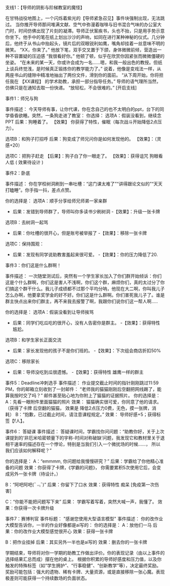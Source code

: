 支线1：【导师的阴影与阶梯教室的魔怪】

在甘特战役地图上，一个闪烁着紫光的【导师紧急召见】事件块强制出现，无法跳过。
当你推开导师那间堆满文献、空气中弥漫着咖啡与旧书混合气味的办公室大门时，时间仿佛出现了片刻的凝滞。导师正伏案疾书，头也不抬，只是用手势示意你坐下。他手中的笔在纸上划出沙沙的声响，如同在进行某种神秘的仪式。几分钟后，他终于从书山中抬起头，镜片后的双眼锐利如鹰，嘴角却挂着一丝意味不明的微笑。
“XX，你来了。”
他放下笔，双手交叉置于下颌，身体微微前倾，营造出一种不容置疑的压迫感
“我很看好你。”
他顿了顿，似乎在欣赏你因紧张而微微僵硬的坐姿。
“在未来的某一天，你或许会成为一名……嗯，和我一般出色的教授。但纸上谈兵终觉浅，是时候真正锻炼你的教学能力了。”
说着，他像是变戏法一样，从两座书山的缝隙中精准地抽出了两份文件，滑到你的面前。
“从下周开始，你将担任我在 【XX课程】 的学术助教，承担一部分指导任务。”
导师的语气理所当然，仿佛只是在通知去取一份快递。
“放轻松，不会很难的。”
[开启支线]

事件1：师兄与狗

事件描述：
今天导师有事，让你代课，你在念自己的也不太明白的ppt，台下的同学昏昏欲睡。突然，一条狗走进了教室：
你选择：
选项A：假装没看到，继续念PPT
后果：狗睡着了。
【效果】 你获得了特性，催眠（每次战斗开始降低2点压力）。

选项B：和狗子打招呼
后果：狗变成了师兄问你是如何发现他的。
【效果】：（灵感+20）

选项C：把狗子赶走
【后果】：狗子白了你一眼走了。
【效果】：获得诅咒 狗眼看人低 ( 效果待设计 )

事件2：卧底

事件描述：
你在学校树洞刷到一串吐槽：“这门课太难了”“讲得跟论文似的”“天天打瞌睡”。你手指一抖，差点点赞。


你的选择是：
选项A：顺手分享给师兄师弟一家亲群
- 后果：发错到导师群了，导师叫你多读书少刷树洞
-【效果】：升级一张卡牌

选项B：去树洞一起骂
- 后果：你吐槽的很开心，但是账号被举报了
-【效果】：移除一张卡牌

选项C：保持围观：
- 后果：发现有同学说助教害羞起来很可爱。
-【效果】：你的压力降低了20.

事件3：你们这是什么群啊！

事件描述：
一次随堂测试后，突然有一个学生家长加入了你们群开始倾诉：你们这是个什么群啊，你们这是害人不浅啊，你们这个群，麻烦你们，真的太过分了你们搞这个群干什么。我儿子成绩都不过那个平均分呐，他现在大二啊，你叫我儿子怎么办啊，他要拿奖学金的好不好。你们这是什么群啊。你们害死我儿子了。谁是群主快点出来你们群主，再不来我去报警了啊，我跟你们说你们这一帮人啊.....

你的选择是：
选项A：假装没看到让导师挨骂
- 后果：同学们吃瓜吃的很开心，没有人告密你是群主。
-【效果】：获得特性 尴尬。

选项B：和学生家长正面交流
- 后果：家长发现他的孩子不是你们班的。
-【效果】：下次组会商店折扣50%

选项C：移除家长
- 后果：导师没吃到瓜很遗憾。
-【效果】：获得特性 雄鹰一样的群主


事件5：Deadline冲刺选手
事件描述：
作业提交截止时间的指针刚刚跳过11:59 PM，你的邮箱立刻收到了一封邮件：
“老师我的猫猫刚刚后空翻把网线踢了，能算我按时交了吗？”
邮件甚至贴心地为你附上了猫猫的证据照片。
你的选择是：
A：先看一眼附件里面猫猫的照片
效果： 猫猫确实很可爱，你同意了他的请求。 （获得了卡牌 后空翻的猫猫， 效果是 降低2点压力0费，无色，摸一张牌，消耗）
B：“抱歉，已过截止时间，请注意课程规定。”
效果： 导师好感+5；获得标签【f人】。

事件6： 答疑课
事件描述：
答疑课时间，学霸找你问问题：“助教你好，关于上次课提到的‘非厄米哈密顿量下的宇称-时间对称破缺’问题，我发现它和教材里关于退相干速率的描述存在一个悖论，特别是当我们引入一个微扰场的时候……， 所以我们应该如何解释呢？”

你的选择是：
A：“emmmm, 你问题给我慢慢研究？”
后果：学霸给了你他精心准备的问题
效果：你获得了卡牌，《学霸的问题》， 你需要累积5次使用它后，会变成另外一张卡牌（待设计。） 

B：“阿吧阿吧(¯﹃¯)”
后果：你留下了口水
效果：获得特性 痴呆 [免疫第一次伤害]


C：“你能不能把问题写下来”
后果： 学霸写着写着，突然大喊一声，我懂了。
效果：你获得一次卡牌升级

事件7：赛博判官
事件标题： "感谢您使用大型语言模型"
事件描述：
你的改作业大模型告诉你，一半的作业好像都是ai写的：
你的选择是：
A：放他们一马
后果：你的改作业大模型感觉很开心
效果：获得一张卡牌

B：把作业挂掉
后果：其实另外一半也是ai写的
效果：删去你的一张卡牌

学期结束，导师将对你一学期的助教工作做出评价。你的表现记录（由以上事件的选择结果汇总而成）摆在他的桌上。
根据你积累的导师好感度和压力值，以及你触发的特殊标签（如“学生拥护”、“行事稳健”、“创新教学”等），决定最终奖励。奖励可能包括：强大的遗物、稀有卡牌、大量资源，或是直接移除一张心魔。表现极差则可能获得一个持续数场的负面状态。
